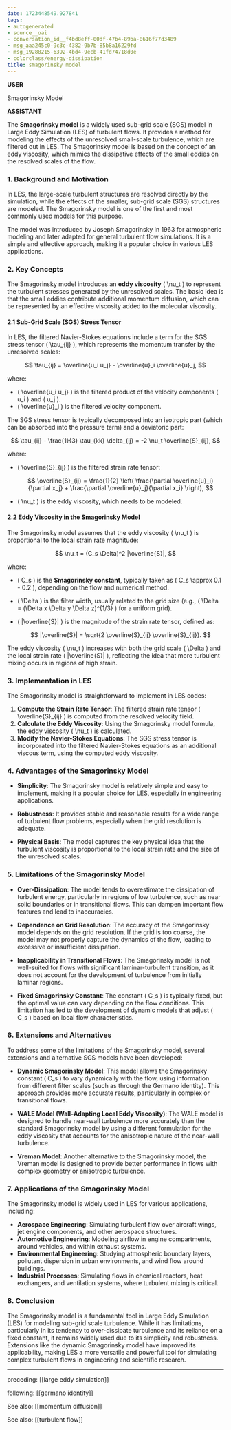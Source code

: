 ```yaml
---
date: 1723448549.927841
tags:
- autogenerated
- source__oai
- conversation_id__f4bd8eff-00df-47b4-89ba-8616f77d3489
- msg_aaa245c0-9c3c-4382-9b7b-85b8a16229fd
- msg_19288215-6392-4bd4-9ecb-41fd74718d0e
- colorclass/energy-dissipation
title: smagorinsky model
---
```


**USER**

Smagorinsky Model


**ASSISTANT**

The **Smagorinsky model** is a widely used sub-grid scale (SGS) model in Large Eddy Simulation (LES) of turbulent flows. It provides a method for modeling the effects of the unresolved small-scale turbulence, which are filtered out in LES. The Smagorinsky model is based on the concept of an eddy viscosity, which mimics the dissipative effects of the small eddies on the resolved scales of the flow.

### 1. **Background and Motivation**

In LES, the large-scale turbulent structures are resolved directly by the simulation, while the effects of the smaller, sub-grid scale (SGS) structures are modeled. The Smagorinsky model is one of the first and most commonly used models for this purpose.

The model was introduced by Joseph Smagorinsky in 1963 for atmospheric modeling and later adapted for general turbulent flow simulations. It is a simple and effective approach, making it a popular choice in various LES applications.

### 2. **Key Concepts**

The Smagorinsky model introduces an **eddy viscosity** \( \nu_t \) to represent the turbulent stresses generated by the unresolved scales. The basic idea is that the small eddies contribute additional momentum diffusion, which can be represented by an effective viscosity added to the molecular viscosity.

#### **2.1 Sub-Grid Scale (SGS) Stress Tensor**

In LES, the filtered Navier-Stokes equations include a term for the SGS stress tensor \( \tau_{ij} \), which represents the momentum transfer by the unresolved scales:

$$
\tau_{ij} = \overline{u_i u_j} - \overline{u}_i \overline{u}_j,
$$

where:
- \( \overline{u_i u_j} \) is the filtered product of the velocity components \( u_i \) and \( u_j \).
- \( \overline{u}_i \) is the filtered velocity component.

The SGS stress tensor is typically decomposed into an isotropic part (which can be absorbed into the pressure term) and a deviatoric part:

$$
\tau_{ij} - \frac{1}{3} \tau_{kk} \delta_{ij} = -2 \nu_t \overline{S}_{ij},
$$

where:
- \( \overline{S}_{ij} \) is the filtered strain rate tensor:

  $$
  \overline{S}_{ij} = \frac{1}{2} \left( \frac{\partial \overline{u}_i}{\partial x_j} + \frac{\partial \overline{u}_j}{\partial x_i} \right),
  $$

- \( \nu_t \) is the eddy viscosity, which needs to be modeled.

#### **2.2 Eddy Viscosity in the Smagorinsky Model**

The Smagorinsky model assumes that the eddy viscosity \( \nu_t \) is proportional to the local strain rate magnitude:

$$
\nu_t = (C_s \Delta)^2 |\overline{S}|,
$$

where:
- \( C_s \) is the **Smagorinsky constant**, typically taken as \( C_s \approx 0.1 - 0.2 \), depending on the flow and numerical method.
- \( \Delta \) is the filter width, usually related to the grid size (e.g., \( \Delta = (\Delta x \Delta y \Delta z)^{1/3} \) for a uniform grid).
- \( |\overline{S}| \) is the magnitude of the strain rate tensor, defined as:

  $$
  |\overline{S}| = \sqrt{2 \overline{S}_{ij} \overline{S}_{ij}}.
  $$

The eddy viscosity \( \nu_t \) increases with both the grid scale \( \Delta \) and the local strain rate \( |\overline{S}| \), reflecting the idea that more turbulent mixing occurs in regions of high strain.

### 3. **Implementation in LES**

The Smagorinsky model is straightforward to implement in LES codes:

1. **Compute the Strain Rate Tensor**: The filtered strain rate tensor \( \overline{S}_{ij} \) is computed from the resolved velocity field.
2. **Calculate the Eddy Viscosity**: Using the Smagorinsky model formula, the eddy viscosity \( \nu_t \) is calculated.
3. **Modify the Navier-Stokes Equations**: The SGS stress tensor is incorporated into the filtered Navier-Stokes equations as an additional viscous term, using the computed eddy viscosity.

### 4. **Advantages of the Smagorinsky Model**

- **Simplicity**: The Smagorinsky model is relatively simple and easy to implement, making it a popular choice for LES, especially in engineering applications.
  
- **Robustness**: It provides stable and reasonable results for a wide range of turbulent flow problems, especially when the grid resolution is adequate.

- **Physical Basis**: The model captures the key physical idea that the turbulent viscosity is proportional to the local strain rate and the size of the unresolved scales.

### 5. **Limitations of the Smagorinsky Model**

- **Over-Dissipation**: The model tends to overestimate the dissipation of turbulent energy, particularly in regions of low turbulence, such as near solid boundaries or in transitional flows. This can dampen important flow features and lead to inaccuracies.
  
- **Dependence on Grid Resolution**: The accuracy of the Smagorinsky model depends on the grid resolution. If the grid is too coarse, the model may not properly capture the dynamics of the flow, leading to excessive or insufficient dissipation.

- **Inapplicability in Transitional Flows**: The Smagorinsky model is not well-suited for flows with significant laminar-turbulent transition, as it does not account for the development of turbulence from initially laminar regions.

- **Fixed Smagorinsky Constant**: The constant \( C_s \) is typically fixed, but the optimal value can vary depending on the flow conditions. This limitation has led to the development of dynamic models that adjust \( C_s \) based on local flow characteristics.

### 6. **Extensions and Alternatives**

To address some of the limitations of the Smagorinsky model, several extensions and alternative SGS models have been developed:

- **Dynamic Smagorinsky Model**: This model allows the Smagorinsky constant \( C_s \) to vary dynamically with the flow, using information from different filter scales (such as through the Germano identity). This approach provides more accurate results, particularly in complex or transitional flows.

- **WALE Model (Wall-Adapting Local Eddy Viscosity)**: The WALE model is designed to handle near-wall turbulence more accurately than the standard Smagorinsky model by using a different formulation for the eddy viscosity that accounts for the anisotropic nature of the near-wall turbulence.

- **Vreman Model**: Another alternative to the Smagorinsky model, the Vreman model is designed to provide better performance in flows with complex geometry or anisotropic turbulence.

### 7. **Applications of the Smagorinsky Model**

The Smagorinsky model is widely used in LES for various applications, including:

- **Aerospace Engineering**: Simulating turbulent flow over aircraft wings, jet engine components, and other aerospace structures.
- **Automotive Engineering**: Modeling airflow in engine compartments, around vehicles, and within exhaust systems.
- **Environmental Engineering**: Studying atmospheric boundary layers, pollutant dispersion in urban environments, and wind flow around buildings.
- **Industrial Processes**: Simulating flows in chemical reactors, heat exchangers, and ventilation systems, where turbulent mixing is critical.

### 8. **Conclusion**

The Smagorinsky model is a fundamental tool in Large Eddy Simulation (LES) for modeling sub-grid scale turbulence. While it has limitations, particularly in its tendency to over-dissipate turbulence and its reliance on a fixed constant, it remains widely used due to its simplicity and robustness. Extensions like the dynamic Smagorinsky model have improved its applicability, making LES a more versatile and powerful tool for simulating complex turbulent flows in engineering and scientific research.


---

preceding: [[large eddy simulation]]  


following: [[germano identity]]

See also: [[momentum diffusion]]


See also: [[turbulent flow]]